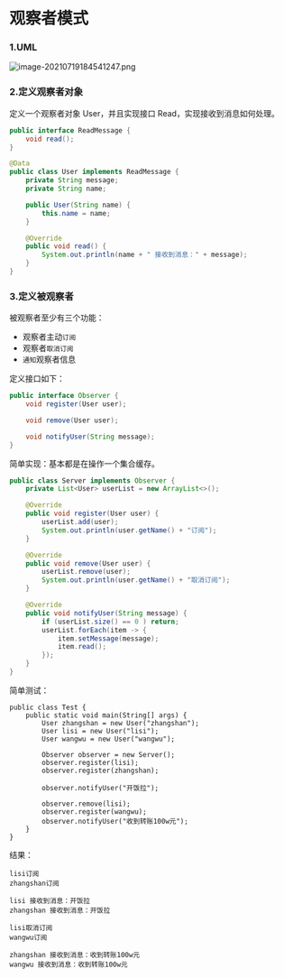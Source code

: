 # 观察者模式

### 1.UML

![image-20210719184541247.png](https://blog-07.oss-cn-guangzhou.aliyuncs.com/picBak/image-20210719184541247.png)

### 2.定义观察者对象

定义一个观察者对象 User，并且实现接口 Read，实现接收到消息如何处理。

```java
public interface ReadMessage {
    void read();
}

@Data
public class User implements ReadMessage {
    private String message;
    private String name;

    public User(String name) {
        this.name = name;
    }

    @Override
    public void read() {
        System.out.println(name + " 接收到消息：" + message);
    }
}
```

### 3.定义被观察者

被观察者至少有三个功能：

- 观察者主动`订阅`
- 观察者`取消订阅`
- `通知`观察者信息

定义接口如下：

```java
public interface Observer {
    void register(User user);

    void remove(User user);

    void notifyUser(String message);
}
```

简单实现：基本都是在操作一个集合缓存。

```java {21}
public class Server implements Observer {
    private List<User> userList = new ArrayList<>();

    @Override
    public void register(User user) {
        userList.add(user);
        System.out.println(user.getName() + "订阅");
    }

    @Override
    public void remove(User user) {
        userList.remove(user);
        System.out.println(user.getName() + "取消订阅");
    }

    @Override
    public void notifyUser(String message) {
        if (userList.size() == 0 ) return;
        userList.forEach(item -> {
            item.setMessage(message);
            item.read();
        });
    }
}
```

简单测试：

```
public class Test {
    public static void main(String[] args) {
        User zhangshan = new User("zhangshan");
        User lisi = new User("lisi");
        User wangwu = new User("wangwu");

        Observer observer = new Server();
        observer.register(lisi);
        observer.register(zhangshan);

        observer.notifyUser("开饭拉");

        observer.remove(lisi);
        observer.register(wangwu);
        observer.notifyUser("收到转账100w元");
    }
}
```

结果：

```
lisi订阅
zhangshan订阅

lisi 接收到消息：开饭拉
zhangshan 接收到消息：开饭拉

lisi取消订阅
wangwu订阅

zhangshan 接收到消息：收到转账100w元
wangwu 接收到消息：收到转账100w元
```